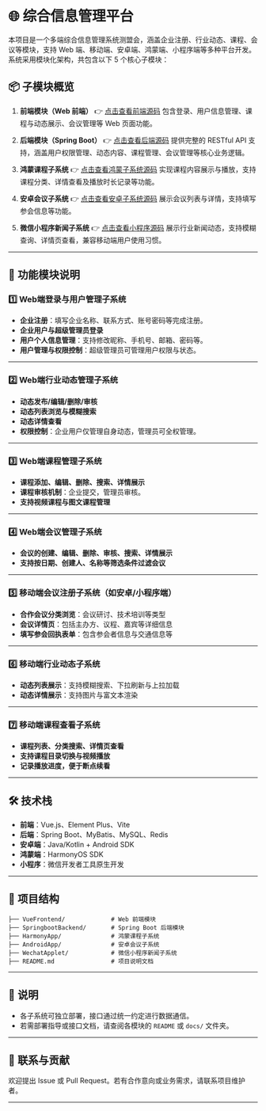 # 🌐 综合信息管理平台

本项目是一个多端综合信息管理系统测盟会，涵盖企业注册、行业动态、课程、会议等模块，支持 Web 端、移动端、安卓端、鸿蒙端、小程序端等多种平台开发。系统采用模块化架构，共包含以下 5 个核心子模块：

## 📦 子模块概览

1. **前端模块（Web 前端）**
   👉 [点击查看前端源码](https://github.com/BBS521122/vue.git)
   包含登录、用户信息管理、课程与动态展示、会议管理等 Web 页面功能。

2. **后端模块（Spring Boot）**
   👉 [点击查看后端源码](https://github.com/BBS521122/Work.git)
   提供完整的 RESTful API 支持，涵盖用户权限管理、动态内容、课程管理、会议管理等核心业务逻辑。

3. **鸿蒙课程子系统**
   👉 [点击查看鸿蒙子系统源码](https://github.com/BBS521122/TestUnionHarmonyCourseSystem.git)
   实现课程内容展示与播放，支持课程分类、详情查看及播放时长记录等功能。

4. **安卓会议子系统**
   👉 [点击查看安卓子系统源码](https://github.com/BBS521122/Conference.git)
   展示会议列表与详情，支持填写参会信息等功能。

5. **微信小程序新闻子系统**
   👉 [点击查看小程序源码](https://github.com/BBS521122/WxNew.git)
   展示行业新闻动态，支持模糊查询、详情页查看，兼容移动端用户使用习惯。

---

## 🧩 功能模块说明

### 1️⃣ Web端登录与用户管理子系统

* **企业注册**：填写企业名称、联系方式、账号密码等完成注册。
* **企业用户与超级管理员登录**
* **用户个人信息管理**：支持修改昵称、手机号、邮箱、密码等。
* **用户管理与权限控制**：超级管理员可管理用户权限与状态。

---

### 2️⃣ Web端行业动态管理子系统

* **动态发布/编辑/删除/审核**
* **动态列表浏览与模糊搜索**
* **动态详情查看**
* **权限控制**：企业用户仅管理自身动态，管理员可全权管理。

---

### 3️⃣ Web端课程管理子系统

* **课程添加、编辑、删除、搜索、详情展示**
* **课程审核机制**：企业提交，管理员审核。
* **支持视频课程与图文课程管理**

---

### 4️⃣ Web端会议管理子系统

* **会议的创建、编辑、删除、审核、搜索、详情展示**
* **支持按日期、创建人、名称等筛选条件过滤会议**

---

### 5️⃣ 移动端会议注册子系统（如安卓/小程序端）

* **合作会议分类浏览**：会议研讨、技术培训等类型
* **会议详情页**：包括主办方、议程、嘉宾等详细信息
* **填写参会回执表单**：包含参会者信息与交通信息等

---

### 6️⃣ 移动端行业动态子系统

* **动态列表展示**：支持模糊搜索、下拉刷新与上拉加载
* **动态详情展示**：支持图片与富文本渲染

---

### 7️⃣ 移动端课程查看子系统

* **课程列表、分类搜索、详情页查看**
* **支持课程目录切换与视频播放**
* **记录播放进度，便于断点续看**

---

## 🛠️ 技术栈

* **前端**：Vue.js、Element Plus、Vite
* **后端**：Spring Boot、MyBatis、MySQL、Redis
* **安卓端**：Java/Kotlin + Android SDK
* **鸿蒙端**：HarmonyOS SDK
* **小程序**：微信开发者工具原生开发

---

## 📁 项目结构

```
├── VueFrontend/             # Web 前端模块
├── SpringbootBackend/       # Spring Boot 后端模块
├── HarmonyApp/              # 鸿蒙课程子系统
├── AndroidApp/              # 安卓会议子系统
├── WechatApplet/            # 微信小程序新闻子系统
├── README.md                # 项目说明文档
```

---

## 📌 说明

* 各子系统可独立部署，接口通过统一约定进行数据通信。
* 若需部署指导或接口文档，请查阅各模块的 `README` 或 `docs/` 文件夹。

---

## 📮 联系与贡献

欢迎提出 Issue 或 Pull Request。若有合作意向或业务需求，请联系项目维护者。

---
